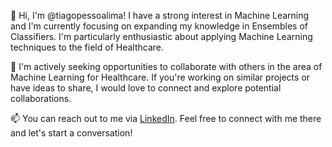



👋 Hi, I'm @tiagopessoalima! I have a strong interest in Machine Learning and I'm currently focusing on expanding my knowledge in Ensembles of Classifiers. I'm particularly enthusiastic about applying Machine Learning techniques to the field of Healthcare.

💞️ I'm actively seeking opportunities to collaborate with others in the area of Machine Learning for Healthcare. If you're working on similar projects or have ideas to share, I would love to connect and explore potential collaborations.

📫 You can reach out to me via [LinkedIn](https://www.linkedin.com/in/tpfl/). Feel free to connect with me there and let's start a conversation!


<!---
tiagopessoalima/tiagopessoalima is a ✨ special ✨ repository because its `README.md` (this file) appears on your GitHub profile.
You can click the Preview link to take a look at your changes.
--->
